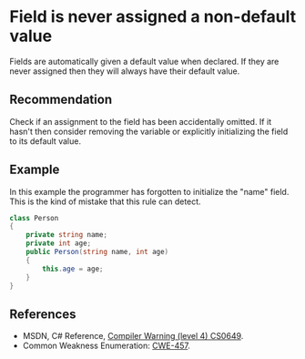 # Field is never assigned a non-default value
Fields are automatically given a default value when declared. If they are never assigned then they will always have their default value.


## Recommendation
Check if an assignment to the field has been accidentally omitted. If it hasn't then consider removing the variable or explicitly initializing the field to its default value.


## Example
In this example the programmer has forgotten to initialize the "name" field. This is the kind of mistake that this rule can detect.


```csharp
class Person
{
    private string name;
    private int age;
    public Person(string name, int age)
    {
        this.age = age;
    }
}

```

## References
* MSDN, C\# Reference, [Compiler Warning (level 4) CS0649](http://msdn.microsoft.com/en-us/library/03b5270t(v=vs.71).aspx).
* Common Weakness Enumeration: [CWE-457](https://cwe.mitre.org/data/definitions/457.html).
